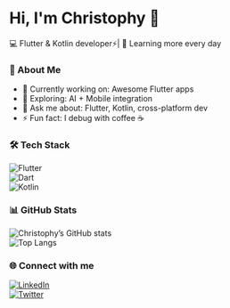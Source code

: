# Hi, I'm Christophy 👋  

💻 Flutter & Kotlin developer⚡| 🌱 Learning more every day  

### 🚀 About Me
- 🔭 Currently working on: Awesome Flutter apps  
- 🌱 Exploring: AI + Mobile integration  
- 💬 Ask me about: Flutter, Kotlin, cross-platform dev  
- ⚡ Fun fact: I debug with coffee ☕  

### 🛠️ Tech Stack
![Flutter](https://img.shields.io/badge/Flutter-02569B?style=flat&logo=flutter&logoColor=white)  
![Dart](https://img.shields.io/badge/Dart-0175C2?style=flat&logo=dart&logoColor=white)  
![Kotlin](https://img.shields.io/badge/Kotlin-0095D5?style=flat&logo=kotlin&logoColor=white)  

### 📊 GitHub Stats
![Christophy’s GitHub stats](https://github-readme-stats.vercel.app/api?username=christophybarth&show_icons=true&theme=tokyonight)  
![Top Langs](https://github-readme-stats.vercel.app/api/top-langs/?username=christophybarth&layout=compact&theme=tokyonight)  

### 🌐 Connect with me
[![LinkedIn](https://img.shields.io/badge/LinkedIn-blue?style=flat&logo=linkedin&logoColor=white)](https://linkedin.com/in/YOUR_LINK)  
[![Twitter](https://img.shields.io/badge/Twitter-1DA1F2?style=flat&logo=twitter&logoColor=white)](https://twitter.com/YOUR_HANDLE)
